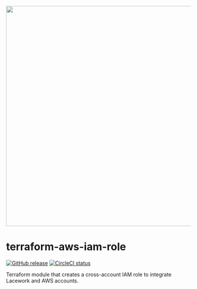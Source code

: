 <a href="https://lacework.com"><img src="https://techally-content.s3-us-west-1.amazonaws.com/public-content/lacework_logo_full.png" width="600"></a>

# terraform-aws-iam-role

[![GitHub release](https://img.shields.io/github/release/lacework/terraform-aws-iam-role.svg)](https://github.com/lacework/terraform-aws-iam-role/releases/)
[![CircleCI status](https://circleci.com/gh/lacework/terraform-aws-iam-role/tree/master.svg?style=shield)](https://circleci.com/gh/lacework/terraform-aws-iam-role/tree/master)

Terraform module that creates a cross-account IAM role to integrate Lacework and AWS accounts.
